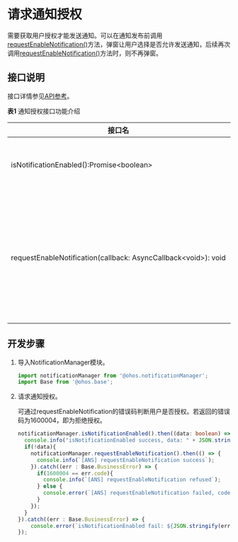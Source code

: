 # 请求通知授权

需要获取用户授权才能发送通知。可以在通知发布前调用[requestEnableNotification()](../reference/apis/js-apis-notificationManager.md#notificationmanagerrequestenablenotification)方法，弹窗让用户选择是否允许发送通知，后续再次调用[requestEnableNotification()](../reference/apis/js-apis-notificationManager.md#notificationmanagerrequestenablenotification)方法时，则不再弹窗。
  
## 接口说明

接口详情参见[API参考](../reference/apis/js-apis-notificationManager.md#notificationrequestenablenotification)。

**表1** 通知授权接口功能介绍

| **接口名**  | **描述** |
| -------- | -------- |
| isNotificationEnabled():Promise\<boolean\>       | 查询通知是否授权。  |
| requestEnableNotification(callback:&nbsp;AsyncCallback&lt;void&gt;):&nbsp;void | 请求发送通知的许可，第一次调用会弹窗让用户选择。     |


## 开发步骤

1. 导入NotificationManager模块。

    ```ts
    import notificationManager from '@ohos.notificationManager';
    import Base from '@ohos.base';
    ```

2. 请求通知授权。

    可通过requestEnableNotification的错误码判断用户是否授权。若返回的错误码为1600004，即为拒绝授权。

    ```ts
    notificationManager.isNotificationEnabled().then((data: boolean) => {
      console.info("isNotificationEnabled success, data: " + JSON.stringify(data));
      if(!data){
        notificationManager.requestEnableNotification().then(() => {
          console.info(`[ANS] requestEnableNotification success`);
        }).catch((err : Base.BusinessError) => {
          if(1600004 == err.code){
            console.info(`[ANS] requestEnableNotification refused`);
          } else {
            console.error(`[ANS] requestEnableNotification failed, code is ${err.code}, message is ${err.message}`);
          }
        });
      }
    }).catch((err : Base.BusinessError) => {
        console.error(`isNotificationEnabled fail: ${JSON.stringify(err)}`);
    });
    ```

